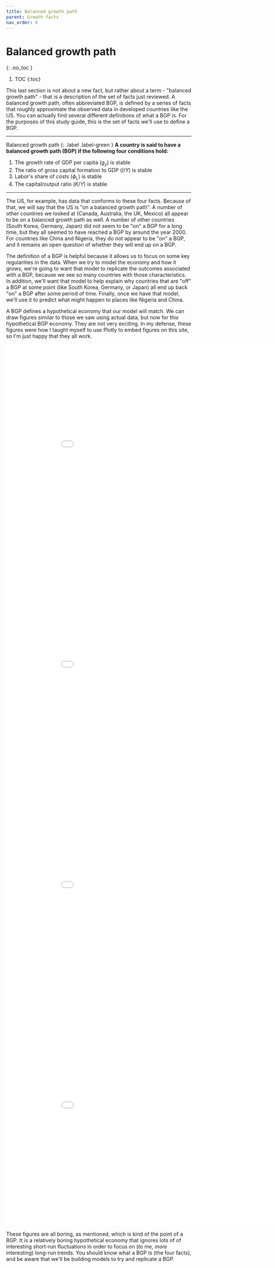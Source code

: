 ```yaml
---
title: Balanced growth path
parent: Growth facts
nav_order: 6
---
```


# Balanced growth path
{: .no_toc }

1. TOC 
{:toc}

This last section is not about a new fact, but rather about a term - "balanced growth path" - that is a description of the set of facts just reviewed. A balanced growth path, often abbreviated BGP, is defined by a series of facts that roughly approximate the observed data in developed countries like the US. You can actually find several different definitions of what a BGP is. For the purposes of this study guide, this is the set of facts we'll use to define a BGP.

___
Balanced growth path
{: .label .label-green }
**A country is said to have a balanced growth path (BGP) if the following four conditions hold:**
1. The growth rate of GDP per capita ($g_y$) is stable
2. The ratio of gross capital formation to GDP ($I/Y$) is stable
3. Labor's share of *costs* ($\phi_L$) is stable
4. The capital/output ratio ($K/Y$) is stable

___

The US, for example, has data that conforms to these four facts. Because of that, we will say that the US is "on a balanced growth path". A number of other countries we looked at (Canada, Australia, the UK, Mexico) all appear to be on a balanced growth path as well. A number of other countries (South Korea, Germany, Japan) did not seem to be "on" a BGP for a long time, but they all seemed to have reached a BGP by around the year 2000. For countries like China and Nigeria, they do not appear to be "on" a BGP, and it remains an open question of whether they will end up on a BGP.

The definition of a BGP is helpful because it allows us to focus on some key regularities in the data. When we try to model the economy and how it grows, we're going to want that model to replicate the outcomes associated with a BGP, because we see so many countries with those characteristics. In addition, we'll want that model to help explain why countries that are "off" a BGP at some point (like South Korea, Germany, or Japan) all end up back "on" a BGP after some period of time. Finally, once we have that model, we'll use it to predict what might happen to places like Nigeria and China.

A BGP defines a hypothetical economy that our model will match. We can draw figures similar to those we saw using actual data, but now for this hypothetical BGP economy. They are not very exciting. In my defense, these figures were how I taught myself to use Plotly to embed figures on this site, so I'm just happy that they all work. 

<iframe width="900" height="600" frameborder="0" scrolling="no" src="//plotly.com/~dvollrath/41.embed"></iframe>

<iframe width="900" height="600" frameborder="0" scrolling="no" src="//plotly.com/~dvollrath/43.embed"></iframe>

<iframe width="900" height="600" frameborder="0" scrolling="no" src="//plotly.com/~dvollrath/45.embed"></iframe>

<iframe width="900" height="600" frameborder="0" scrolling="no" src="//plotly.com/~dvollrath/47.embed"></iframe>

These figures are all boring, as mentioned, which is kind of the point of a BGP. It is a relatively boring hypothetical economy that ignores lots of of interesting short-run fluctuations in order to focus on (to me, *more* interesting) long-run trends. You should know what a BGP is (the four facts), and be aware that we'll be building models to try and replicate a BGP.
